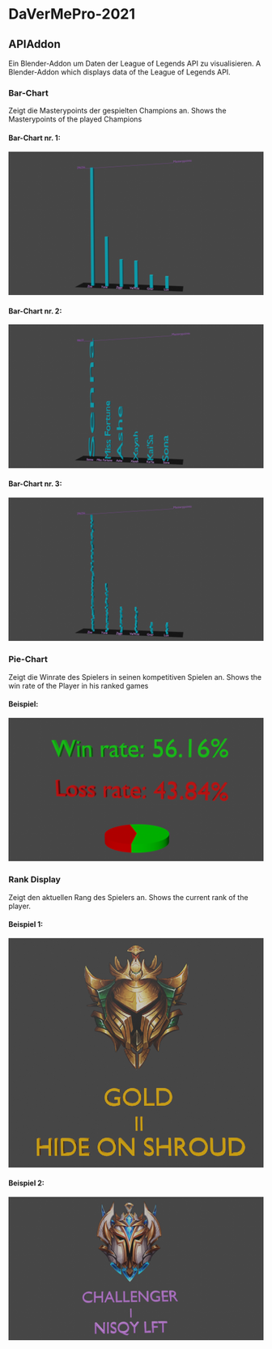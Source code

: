 # DaVerMePro-2021

## APIAddon
Ein Blender-Addon um Daten der League of Legends API zu visualisieren.
A Blender-Addon which displays data of the League of Legends API. 

### Bar-Chart
Zeigt die Masterypoints der gespielten Champions an. 
Shows the Masterypoints of the played Champions

#### Bar-Chart nr. 1:
<img src="https://github.com/meixshp/DaVerMePro-2021/blob/main/Pictures/Bar-Chart1.png">

#### Bar-Chart nr. 2:
<img src="https://github.com/meixshp/DaVerMePro-2021/blob/main/Pictures/Bar-Chart2.png">

#### Bar-Chart nr. 3:
<img src="https://github.com/meixshp/DaVerMePro-2021/blob/main/Pictures/Bar-Chart3.png">

### Pie-Chart
Zeigt die Winrate des Spielers in seinen kompetitiven Spielen an. 
Shows the win rate of the Player in his ranked games

#### Beispiel:
<img src="https://github.com/meixshp/DaVerMePro-2021/blob/main/Pictures/Pie-chart.png">

### Rank Display
Zeigt den aktuellen Rang des Spielers an. 
Shows the current rank of the player. 

#### Beispiel 1:
<img src="https://github.com/meixshp/DaVerMePro-2021/blob/main/Pictures/Display-Rank.png">

#### Beispiel 2:
<img src="https://github.com/meixshp/DaVerMePro-2021/blob/main/Pictures/Display-Rank1.png">

